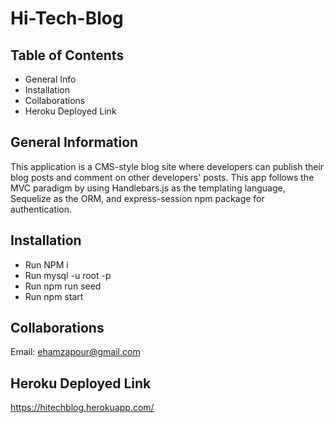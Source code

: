# Hi-Tech-Blog

## Table of Contents
* General Info
* Installation
* Collaborations
* Heroku Deployed Link


## General Information
This application is a CMS-style blog site where developers can publish their blog posts and comment on other developers' posts. This app follows the MVC paradigm by using Handlebars.js as the templating language, Sequelize as the ORM, and express-session npm package for authentication. 

## Installation
* Run NPM i
* Run mysql -u root -p
* Run npm run seed
* Run npm start

## Collaborations
Email: ehamzapour@gmail.com

## Heroku Deployed Link

https://hitechblog.herokuapp.com/